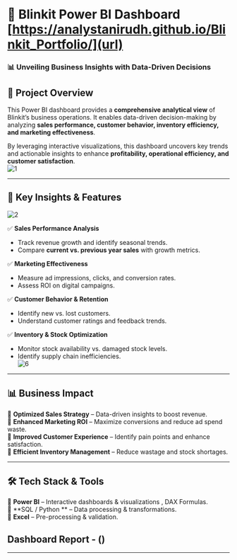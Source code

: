 # 🚀 Blinkit Power BI Dashboard  [https://analystanirudh.github.io/Blinkit_Portfolio/](url)

### 📊 **Unveiling Business Insights with Data-Driven Decisions**  

## 📌 **Project Overview**  
This Power BI dashboard provides a **comprehensive analytical view** of Blinkit’s business operations. It enables data-driven decision-making by analyzing **sales performance, customer behavior, inventory efficiency, and marketing effectiveness**.  

By leveraging interactive visualizations, this dashboard uncovers key trends and actionable insights to enhance **profitability, operational efficiency, and customer satisfaction**.  
![1](https://github.com/user-attachments/assets/b666bd21-7505-41aa-a092-4078fe2a1694)

---

## 🎯 **Key Insights & Features**  
![2](https://github.com/user-attachments/assets/8f1f0b9c-c106-447e-a2ef-866b2647ff1a)

✅ **Sales Performance Analysis**  
- Track revenue growth and identify seasonal trends.  
- Compare **current vs. previous year sales** with growth metrics.  

✅ **Marketing Effectiveness**  
- Measure ad impressions, clicks, and conversion rates.  
- Assess ROI on digital campaigns.  

✅ **Customer Behavior & Retention**  
- Identify new vs. lost customers.  
- Understand customer ratings and feedback trends.  

✅ **Inventory & Stock Optimization**  
- Monitor stock availability vs. damaged stock levels.  
- Identify supply chain inefficiencies.  
![6](https://github.com/user-attachments/assets/462ba363-b070-4c7a-9347-5a55ae5df4d3)

---

## 📊 **Business Impact**  
🔹 **Optimized Sales Strategy** – Data-driven insights to boost revenue.  
🔹 **Enhanced Marketing ROI** – Maximize conversions and reduce ad spend waste.  
🔹 **Improved Customer Experience** – Identify pain points and enhance satisfaction.  
🔹 **Efficient Inventory Management** – Reduce wastage and stock shortages.  

---

## 🛠 **Tech Stack & Tools**  
🔹 **Power BI** – Interactive dashboards & visualizations , DAX Formulas.  
🔹 **SQL / Python ** – Data processing & transformations.  
🔹 **Excel** – Pre-processing & validation.  

## **Dashboard Report -**  ([]([url](https://analystanirudh.github.io/Blinkit_Portfolio/)))

---

